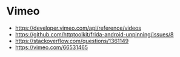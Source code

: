 # Vimeo

- https://developer.vimeo.com/api/reference/videos
- https://github.com/httptoolkit/frida-android-unpinning/issues/8
- https://stackoverflow.com/questions/1361149
- https://vimeo.com/66531465
